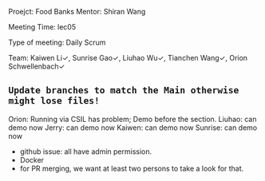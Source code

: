 Proejct: Food Banks
Mentor: Shiran Wang

Meeting Time: lec05

Type of meeting: Daily Scrum

Team: Kaiwen Li✓, Sunrise Gao✓, Liuhao Wu✓, Tianchen Wang✓, Orion Schwellenbach✓

## ```Update branches to match the Main otherwise might lose files!```

Orion: Running via CSIL has problem; Demo before the section.
Liuhao: can demo now
Jerry: can demo now
Kaiwen: can demo now
Sunrise: can demo now


- github issue: all have admin permission.
- Docker
- for PR merging, we want at least two persons to take a look for that.

